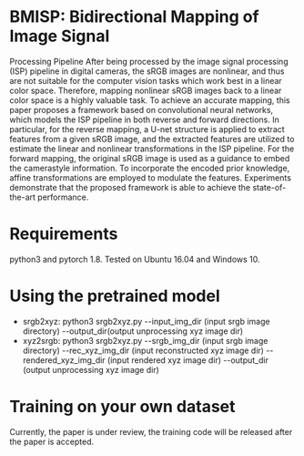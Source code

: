 # BMISP: Bidirectional Mapping of Image Signal
Processing Pipeline
After being processed by the image signal processing (ISP) pipeline in digital cameras, the sRGB images are nonlinear, and thus are not suitable for the computer vision tasks which work best in a linear color space. Therefore, mapping nonlinear sRGB images back to a linear color space is a highly valuable task. To achieve an accurate mapping, this paper proposes a framework based on convolutional neural networks, which models the ISP pipeline in both reverse and forward directions. In particular, for the reverse mapping, a U-net structure is applied to extract features from a given sRGB image, and the extracted features are utilized to estimate the linear and nonlinear transformations in the ISP pipeline. For the forward mapping, the
original sRGB image is used as a guidance to embed the camerastyle information. To incorporate the encoded prior knowledge, affine transformations are employed to modulate the features. Experiments demonstrate that the proposed framework is able to achieve the state-of-the-art performance.
# Requirements
python3 and pytorch 1.8. Tested on Ubuntu 16.04 and Windows 10.
# Using the pretrained model
 - srgb2xyz: python3 srgb2xyz.py --input_img_dir (input srgb image directory) --output_dir(output unprocessing xyz image dir)
 - xyz2srgb: python3 srgb2xyz.py --srgb_img_dir (input srgb image directory) --rec_xyz_img_dir (input reconstructed xyz image dir) --rendered_xyz_img_dir (input rendered xyz image dir) --output_dir (output unprocessing xyz image dir)
# Training on your own dataset
Currently, the paper is under review, the training code will be released after the paper is accepted.

